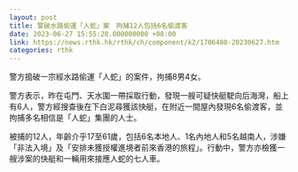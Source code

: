 ```yaml
---
layout: post
title: 警破水路偷運「人蛇」案　拘捕12人包括6名偷渡客
date: 2023-06-27 15:55:28.000000000 +08:00
link: https://news.rthk.hk/rthk/ch/component/k2/1706480-20230627.htm
categories: rthk
---
```


警方搗破一宗經水路偷運「人蛇」的案件，拘捕8男4女。

警方表示，昨在屯門、天水圍一帶採取行動，發現一艘可疑快艇駛向后海灣，船上有6人，警方經搜查後在下白泥尋獲該快艇，在附近一間屋內發現6名偷渡客，並拘捕多名相信是「人蛇」集團的人士。

被捕的12人，年齡介乎17至61歲，包括6名本地人、1名內地人和5名越南人，涉嫌「非法入境」及「安排未獲授權進境者前來香港的旅程」。行動中，警方亦檢獲一艘涉案的快艇和一輛用來接應人蛇的七人車。
